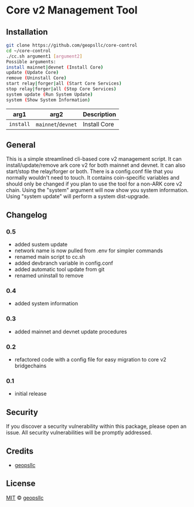 # Core v2 Management Tool

## Installation

```sh
git clone https://github.com/geopsllc/core-control
cd ~/core-control
./cc.sh argument1 [argument2]
Possible arguments:
install mainnet|devnet (Install Core)
update (Update Core)
remove (Uninstall Core)
start relay|forger|all (Start Core Services)
stop relay|forger|all (Stop Core Services)
system update (Run System Update)
system (Show System Information)
```

| arg1 | arg2 | Description |
| --- | --- | --- |
| `install` | `mainnet`/`devnet` | Install Core |

## General
This is a simple streamlined cli-based core v2 management script. It can install/update/remove ark core v2 for both mainnet and 
devnet. It can also start/stop the relay/forger or both. There is a config.conf file that you normally wouldn't need to touch.
It contains coin-specific variables and should only be changed if you plan to use the tool for a non-ARK core v2 chain.
Using the "system" argument will now show you system information. Using "system update" will perform a system dist-upgrade.

## Changelog

### 0.5
- added sustem update
- network name is now pulled from .env for simpler commands
- renamed main script to cc.sh
- added devbranch variable in config.conf
- added automatic tool update from git
- renamed uninstall to remove

### 0.4
- added system information

### 0.3
- added mainnet and devnet update procedures

### 0.2
- refactored code with a config file for easy migration to core v2 bridgechains

### 0.1
- initial release

## Security

If you discover a security vulnerability within this package, please open an issue. All security vulnerabilities will be promptly addressed.

## Credits

- [geopsllc](https://github.com/geopsllc)

## License

[MIT](LICENSE) © [geopsllc](https://github.com/geopsllc)
